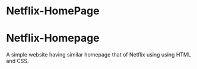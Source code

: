 # Netflix-HomePage

# Netflix-Homepage

A simple website having similar homepage
that of Netflix using using HTML and
CSS.
